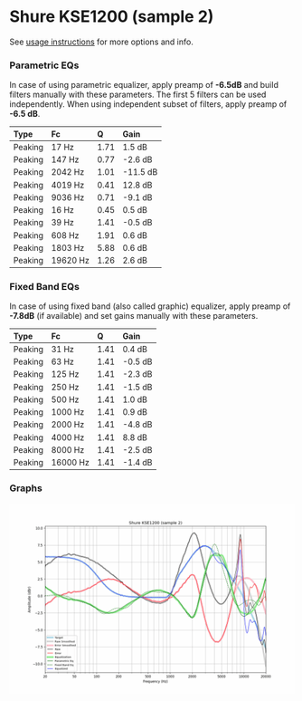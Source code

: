 # Shure KSE1200 (sample 2)
See [usage instructions](https://github.com/jaakkopasanen/AutoEq#usage) for more options and info.

### Parametric EQs
In case of using parametric equalizer, apply preamp of **-6.5dB** and build filters manually
with these parameters. The first 5 filters can be used independently.
When using independent subset of filters, apply preamp of **-6.5 dB**.

| Type    | Fc       |    Q | Gain     |
|:--------|:---------|:-----|:---------|
| Peaking | 17 Hz    | 1.71 | 1.5 dB   |
| Peaking | 147 Hz   | 0.77 | -2.6 dB  |
| Peaking | 2042 Hz  | 1.01 | -11.5 dB |
| Peaking | 4019 Hz  | 0.41 | 12.8 dB  |
| Peaking | 9036 Hz  | 0.71 | -9.1 dB  |
| Peaking | 16 Hz    | 0.45 | 0.5 dB   |
| Peaking | 39 Hz    | 1.41 | -0.5 dB  |
| Peaking | 608 Hz   | 1.91 | 0.6 dB   |
| Peaking | 1803 Hz  | 5.88 | 0.6 dB   |
| Peaking | 19620 Hz | 1.26 | 2.6 dB   |

### Fixed Band EQs
In case of using fixed band (also called graphic) equalizer, apply preamp of **-7.8dB**
(if available) and set gains manually with these parameters.

| Type    | Fc       |    Q | Gain    |
|:--------|:---------|:-----|:--------|
| Peaking | 31 Hz    | 1.41 | 0.4 dB  |
| Peaking | 63 Hz    | 1.41 | -0.5 dB |
| Peaking | 125 Hz   | 1.41 | -2.3 dB |
| Peaking | 250 Hz   | 1.41 | -1.5 dB |
| Peaking | 500 Hz   | 1.41 | 1.0 dB  |
| Peaking | 1000 Hz  | 1.41 | 0.9 dB  |
| Peaking | 2000 Hz  | 1.41 | -4.8 dB |
| Peaking | 4000 Hz  | 1.41 | 8.8 dB  |
| Peaking | 8000 Hz  | 1.41 | -2.5 dB |
| Peaking | 16000 Hz | 1.41 | -1.4 dB |

### Graphs
![](./Shure%20KSE1200%20(sample%202).png)